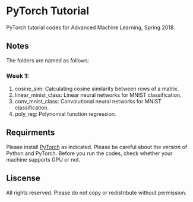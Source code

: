 # PyTorch Tutorial
PyTorch tutorial codes for Advanced Machine Learning, Spring 2018.

## Notes
The folders are named as follows:

### Week 1:
1. cosine_sim: Calculating cosine similarity between rows of a matrix.
2. linear_minist_class: Linear neural networks for MNIST classification.
3. conv_mnist_class: Convolutional neural networks for MNIST classification.
4. poly_reg: Polynomial function regression.

## Requirments
Please install [PyTorch](http://pytorch.org/) as indicated. Please be careful about the *version* of Python and PyTorch. Before you run the codes, check whether your machine supports GPU or not.

## Liscense
All rights reserved. Please do not copy or redistribute without permission.
